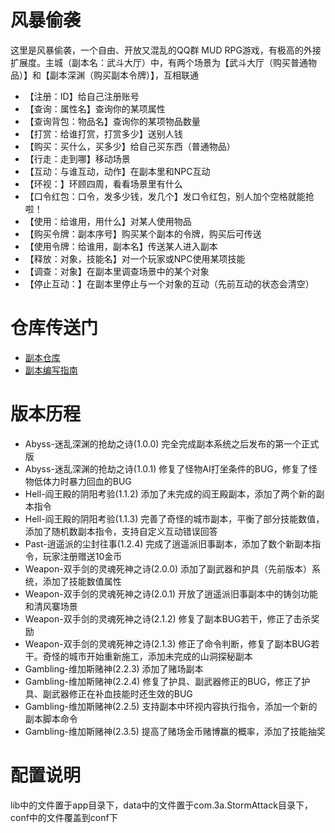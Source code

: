 风暴偷袭
=============
这里是风暴偷袭，一个自由、开放又混乱的QQ群 MUD RPG游戏，有极高的外接扩展度。主城（副本名：武斗大厅）中，有两个场景为【武斗大厅（购买普通物品）】和【副本深渊（购买副本令牌）】，互相联通

* 【注册：ID】给自己注册账号
* 【查询：属性名】查询你的某项属性
* 【查询背包：物品名】查询你的某项物品数量
* 【打赏：给谁打赏，打赏多少】送别人钱
* 【购买：买什么，买多少】给自己买东西（普通物品）
* 【行走：走到哪】移动场景
* 【互动：与谁互动，动作】在副本里和NPC互动
* 【环视：】环顾四周，看看场景里有什么
* 【口令红包：口令，发多少钱，发几个】发口令红包，别人加个空格就能抢啦！
* 【使用：给谁用，用什么】对某人使用物品
* 【购买令牌：副本序号】购买某个副本的令牌，购买后可传送
* 【使用令牌：给谁用，副本名】传送某人进入副本
* 【释放：对象，技能名】对一个玩家或NPC使用某项技能
* 【调查：对象】在副本里调查场景中的某个对象
* 【停止互动：】在副本里停止与一个对象的互动（先前互动的状态会清空）

仓库传送门
======
* [副本仓库](data/fuben/)
* [副本编写指南](风暴偷袭副本编写指南.doc)

版本历程
=======
* Abyss-迷乱深渊的抢劫之诗(1.0.0) 完全完成副本系统之后发布的第一个正式版
* Abyss-迷乱深渊的抢劫之诗(1.0.1) 修复了怪物AI打坐条件的BUG，修复了怪物低体力时暴力回血的BUG
* Hell-阎王殿的阴阳考验(1.1.2) 添加了未完成的阎王殿副本，添加了两个新的副本指令
* Hell-阎王殿的阴阳考验(1.1.3) 完善了奇怪的城市副本，平衡了部分技能数值，添加了随机数副本指令，支持自定义互动错误回答
* Past-逍遥派的尘封往事(1.2.4) 完成了逍遥派旧事副本，添加了数个新副本指令，玩家注册赠送10金币
* Weapon-双手剑的灵魂死神之诗(2.0.0) 添加了副武器和护具（先前版本）系统，添加了技能数值属性
* Weapon-双手剑的灵魂死神之诗(2.0.1) 开放了逍遥派旧事副本中的铸剑功能和清风寨场景
* Weapon-双手剑的灵魂死神之诗(2.1.2) 修复了副本BUG若干，修正了击杀奖励
* Weapon-双手剑的灵魂死神之诗(2.1.3) 修正了命令判断，修复了副本BUG若干。奇怪的城市开始重新施工，添加未完成的山洞探秘副本
* Gambling-维加斯赌神(2.2.3) 添加了赌场副本
* Gambling-维加斯赌神(2.2.4) 修复了护具、副武器修正的BUG，修正了护具、副武器修正在补血技能时还生效的BUG
* Gambling-维加斯赌神(2.2.5) 支持副本中环视内容执行指令，添加一个新的副本脚本命令
* Gambling-维加斯赌神(2.3.5) 提高了赌场金币赌博赢的概率，添加了技能抽奖

配置说明
=======
lib中的文件置于app目录下，data中的文件置于com.3a.StormAttack目录下，conf中的文件覆盖到conf下